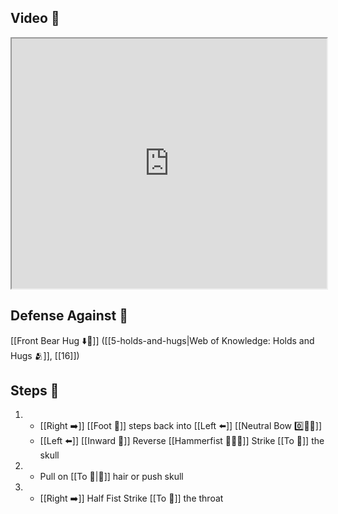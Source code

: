 ## Video 🎥

<iframe src="https://www.youtube.com/embed/55xZqTRcn0k" width="100%" height="400"></iframe>

## Defense Against 🤺

[[Front Bear Hug ⬇️🐻]] ([[5-holds-and-hugs|Web of Knowledge: Holds and Hugs 🫂]], [[16]])

## Steps 👣

1. - [[Right ➡️]] [[Foot 🦶]] steps back into [[Left ⬅️]] [[Neutral Bow 0️⃣🧍‍♂️]]
    - [[Left ⬅️]] [[Inward 🔽]] Reverse [[Hammerfist 🔨✊💥]] Strike [[To 🎯]] the skull
2. - Pull on [[To 🎯|🎯]] hair or push skull
3. - [[Right ➡️]] Half Fist Strike [[To 🎯]] the throat
